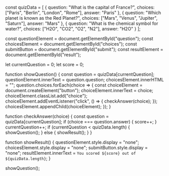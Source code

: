 const quizData = [
    {
        question: "What is the capital of France?",
        choices: ["Paris", "Berlin", "London", "Rome"],
        answer: "Paris"
    },
    {
        question: "Which planet is known as the Red Planet?",
        choices: ["Mars", "Venus", "Jupiter", "Saturn"],
        answer: "Mars"
    },
    {
        question: "What is the chemical symbol for water?",
        choices: ["H2O", "CO2", "O2", "N2"],
        answer: "H2O"
    }
];

const questionElement = document.getElementById("question");
const choicesElement = document.getElementById("choices");
const submitButton = document.getElementById("submit");
const resultElement = document.getElementById("result");

let currentQuestion = 0;
let score = 0;

function showQuestion() {
    const question = quizData[currentQuestion];
    questionElement.innerText = question.question;
    choicesElement.innerHTML = "";
    question.choices.forEach(choice => {
        const choiceElement = document.createElement("button");
        choiceElement.innerText = choice;
        choiceElement.classList.add("choice");
        choiceElement.addEventListener("click", () => {
            checkAnswer(choice);
        });
        choicesElement.appendChild(choiceElement);
    });
}

function checkAnswer(choice) {
    const question = quizData[currentQuestion];
    if (choice === question.answer) {
        score++;
    }
    currentQuestion++;
    if (currentQuestion < quizData.length) {
        showQuestion();
    } else {
        showResult();
    }
}

function showResult() {
    questionElement.style.display = "none";
    choicesElement.style.display = "none";
    submitButton.style.display = "none";
    resultElement.innerText = `You scored ${score} out of ${quizData.length}`;
}

showQuestion();
